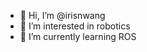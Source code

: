 - 👋 Hi, I’m @irisnwang
- 👀 I’m interested in robotics
- 🌱 I’m currently learning ROS

<!---
irisnwang/irisnwang is a ✨ special ✨ repository because its `README.md` (this file) appears on your GitHub profile.
You can click the Preview link to take a look at your changes.
--->

